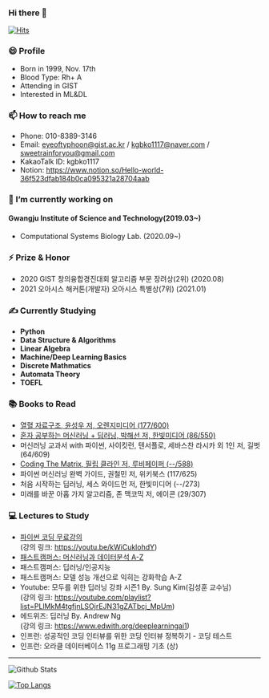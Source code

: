 ### Hi there 👋
[![Hits](https://hits.seeyoufarm.com/api/count/incr/badge.svg?url=https%3A%2F%2Fgithub.com%2FKangbeenKo&count_bg=%23C5CDFF&title_bg=%236DF560&icon=&icon_color=%23FFFFFF&title=hits&edge_flat=false)](https://hits.seeyoufarm.com)
### 😄 Profile
- Born in 1999, Nov. 17th
- Blood Type: Rh+ A 
- Attending in GIST 
- Interested in ML&DL


### 📫 How to reach me
- Phone: 010-8389-3146
- Email: eyeoftyphoon@gist.ac.kr / kgbko1117@naver.com / sweetrainforyou@gmail.com
- KakaoTalk ID: kgbko1117
- Notion: https://www.notion.so/Hello-world-36f523dfab184b0ca095321a28704aab


### 🔭 I’m currently working on
#### Gwangju Institute of Science and Technology(2019.03~)
- Computational Systems Biology Lab. (2020.09~)


### ⚡ Prize & Honor
- 2020 GIST 창의융합경진대회 알고리즘 부문 장려상(2위) (2020.08)
- 2021 오아시스 해커톤(개발자) 오아시스 특별상(7위) (2021.01)


### ✍ Currently Studying
- **Python**</br>
- **Data Structure & Algorithms**</br>
- **Linear Algebra** </br>
- **Machine/Deep Learning Basics** </br>
- **Discrete Mathmatics**</br>
- **Automata Theory**</br>
- **TOEFL**</br>


### 📚 Books to Read
- <a href = "https://www.notion.so/36d16731de53449d98c68b68ff45476f?v=0f449a9e44ee42b7842bb5cd4d9f485c">열혈 자료구조, 윤성우 저, 오렌지미디어 (177/600)</a>
- <a href = "https://github.com/KangbeenKo/Hanbit-HonGong-ML-DL">혼자 공부하는 머신러닝 + 딥러닝, 박해선 저, 한빛미디어 (86/550)</a>
- 머신러닝 교과서 with 파이썬, 사이킷런, 텐서플로, 세바스찬 라시카 외 1인 저, 길벗 (64/609)
- <a href = "https://github.com/KangbeenKo/Coding_The_Matrix">Coding The Matrix, 필립 클라인 저, 루비페이퍼 (--/588)</a>
- 파이썬 머신러닝 완벽 가이드, 권철민 저, 위키북스 (117/625)
- 처음 시작하는 딥러닝, 세스 와이드먼 저, 한빛미디어 (--/273)
- 미래를 바꾼 아홉 가지 알고리즘, 존 맥코믹 저, 에이콘 (29/307)


### 💻 Lectures to Study
- <a href = "https://github.com/KangbeenKo/Python-Basic">파이썬 코딩 무료강의</a></br>   (강의 링크: https://youtu.be/kWiCuklohdY)
- <a href = "https://www.notion.so/f387345c41b842728265dbd3640a5df6?v=13065f24cabd4d21bd5a2edd2b818682">패스트캠퍼스: 머신러닝과 데이터분석 A-Z</a>
- 패스트캠퍼스: 딥러닝/인공지능
- 패스트캠퍼스: 모델 성능 개선으로 익히는 강화학습 A-Z
- Youtube: 모두를 위한 딥러닝 강좌 시즌1 By. Sung Kim(김성훈 교수님)</br>   (강의 링크: https://youtube.com/playlist?list=PLlMkM4tgfjnLSOjrEJN31gZATbcj_MpUm)
- 에드위즈: 딥러닝 By. Andrew Ng</br>    (강의 링크: https://www.edwith.org/deeplearningai1)
- 인프런: 성공적인 코딩 인터뷰를 위한 코딩 인터뷰 정복하기 - 코딩 테스트
- 인프런: 오라클 데이터베이스 11g 프로그래밍 기초 (상)
----
<!--
**KangbeenKo/KangbeenKo** is a ✨ _special_ ✨ repository because its `README.md` (this file) appears on your GitHub profile.
Here are some ideas to get you started:

- 🔭 I’m currently working on ...
- 🌱 I’m currently learning ...
- 👯 I’m looking to collaborate on ...
- 🤔 I’m looking for help with ...
- 💬 Ask me about ...
- 📫 How to reach me: ...
- 😄 Pronouns: ...
- ⚡ Fun fact: ...
-->
![Github Stats](https://github-readme-stats.vercel.app/api?username=KangbeenKo&show_icons=true&theme=onedark)


[![Top Langs](https://github-readme-stats.vercel.app/api/top-langs/?username=KangbeenKo&&exclude_repo=Hanbit-HonGong-ML-DL&hide=html&layout=compact)](https://github.com/KangbeenKo/github-readme-stats)
